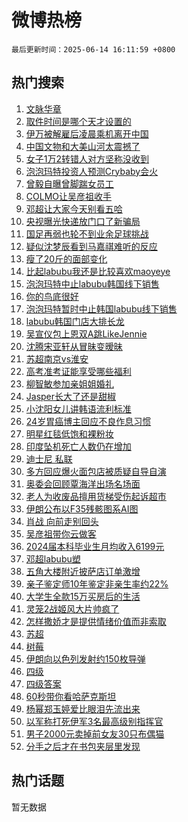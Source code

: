 # 微博热榜

`最后更新时间：2025-06-14 16:11:59 +0800`

## 热门搜索

1. [文脉华章](https://m.weibo.cn/search?containerid=100103type%3D1%26t%3D10%26q%3D%23%E6%96%87%E8%84%89%E5%8D%8E%E7%AB%A0%23&stream_entry_id=51&isnewpage=1&extparam=seat%3D1%26pos%3D0%26filter_type%3Drealtimehot%26stream_entry_id%3D51%26c_type%3D51%26cate%3D10103%26dgr%3D0%26q%3D%2523%25E6%2596%2587%25E8%2584%2589%25E5%258D%258E%25E7%25AB%25A0%2523%26display_time%3D1749888718%26pre_seqid%3D17498887180590106737335)
1. [取件时间是哪个天才设置的](https://m.weibo.cn/search?containerid=100103type%3D1%26t%3D10%26q%3D%E5%8F%96%E4%BB%B6%E6%97%B6%E9%97%B4%E6%98%AF%E5%93%AA%E4%B8%AA%E5%A4%A9%E6%89%8D%E8%AE%BE%E7%BD%AE%E7%9A%84&stream_entry_id=31&isnewpage=1&extparam=seat%3D1%26realpos%3D1%26dgr%3D0%26flag%3D2%26q%3D%25E5%258F%2596%25E4%25BB%25B6%25E6%2597%25B6%25E9%2597%25B4%25E6%2598%25AF%25E5%2593%25AA%25E4%25B8%25AA%25E5%25A4%25A9%25E6%2589%258D%25E8%25AE%25BE%25E7%25BD%25AE%25E7%259A%2584%26pos%3D0%26filter_type%3Drealtimehot%26lcate%3D5001%26c_type%3D31%26stream_entry_id%3D31%26band_rank%3D1%26cate%3D5001%26display_time%3D1749888718%26pre_seqid%3D17498887180590106737335)
1. [伊万被解雇后凌晨乘机离开中国](https://m.weibo.cn/search?containerid=100103type%3D1%26t%3D10%26q%3D%23%E4%BC%8A%E4%B8%87%E8%A2%AB%E8%A7%A3%E9%9B%87%E5%90%8E%E5%87%8C%E6%99%A8%E4%B9%98%E6%9C%BA%E7%A6%BB%E5%BC%80%E4%B8%AD%E5%9B%BD%23&stream_entry_id=31&isnewpage=1&extparam=seat%3D1%26realpos%3D2%26dgr%3D0%26flag%3D1%26q%3D%2523%25E4%25BC%258A%25E4%25B8%2587%25E8%25A2%25AB%25E8%25A7%25A3%25E9%259B%2587%25E5%2590%258E%25E5%2587%258C%25E6%2599%25A8%25E4%25B9%2598%25E6%259C%25BA%25E7%25A6%25BB%25E5%25BC%2580%25E4%25B8%25AD%25E5%259B%25BD%2523%26pos%3D1%26filter_type%3Drealtimehot%26lcate%3D5001%26c_type%3D31%26stream_entry_id%3D31%26band_rank%3D2%26cate%3D5001%26display_time%3D1749888718%26pre_seqid%3D17498887180590106737335)
1. [中国文物和大美山河太震撼了](https://m.weibo.cn/search?containerid=100103type%3D1%26t%3D10%26q%3D%23%E4%B8%AD%E5%9B%BD%E6%96%87%E7%89%A9%E5%92%8C%E5%A4%A7%E7%BE%8E%E5%B1%B1%E6%B2%B3%E5%A4%AA%E9%9C%87%E6%92%BC%E4%BA%86%23&stream_entry_id=31&isnewpage=1&extparam=seat%3D1%26realpos%3D3%26dgr%3D0%26flag%3D0%26q%3D%2523%25E4%25B8%25AD%25E5%259B%25BD%25E6%2596%2587%25E7%2589%25A9%25E5%2592%258C%25E5%25A4%25A7%25E7%25BE%258E%25E5%25B1%25B1%25E6%25B2%25B3%25E5%25A4%25AA%25E9%259C%2587%25E6%2592%25BC%25E4%25BA%2586%2523%26pos%3D2%26filter_type%3Drealtimehot%26lcate%3D5001%26c_type%3D31%26stream_entry_id%3D31%26band_rank%3D3%26cate%3D5001%26display_time%3D1749888718%26pre_seqid%3D17498887180590106737335)
1. [女子1万2转错人对方坚称没收到](https://m.weibo.cn/search?containerid=100103type%3D1%26t%3D10%26q%3D%23%E5%A5%B3%E5%AD%901%E4%B8%872%E8%BD%AC%E9%94%99%E4%BA%BA%E5%AF%B9%E6%96%B9%E5%9D%9A%E7%A7%B0%E6%B2%A1%E6%94%B6%E5%88%B0%23&stream_entry_id=31&isnewpage=1&extparam=seat%3D1%26realpos%3D4%26dgr%3D0%26flag%3D1%26q%3D%2523%25E5%25A5%25B3%25E5%25AD%25901%25E4%25B8%25872%25E8%25BD%25AC%25E9%2594%2599%25E4%25BA%25BA%25E5%25AF%25B9%25E6%2596%25B9%25E5%259D%259A%25E7%25A7%25B0%25E6%25B2%25A1%25E6%2594%25B6%25E5%2588%25B0%2523%26pos%3D3%26filter_type%3Drealtimehot%26lcate%3D5001%26c_type%3D31%26stream_entry_id%3D31%26band_rank%3D4%26cate%3D5001%26display_time%3D1749888718%26pre_seqid%3D17498887180590106737335)
1. [泡泡玛特投资人预测Crybaby会火](https://m.weibo.cn/search?containerid=100103type%3D1%26t%3D10%26q%3D%23%E6%B3%A1%E6%B3%A1%E7%8E%9B%E7%89%B9%E6%8A%95%E8%B5%84%E4%BA%BA%E9%A2%84%E6%B5%8BCrybaby%E4%BC%9A%E7%81%AB%23&stream_entry_id=31&isnewpage=1&extparam=seat%3D1%26realpos%3D5%26dgr%3D0%26flag%3D0%26q%3D%2523%25E6%25B3%25A1%25E6%25B3%25A1%25E7%258E%259B%25E7%2589%25B9%25E6%258A%2595%25E8%25B5%2584%25E4%25BA%25BA%25E9%25A2%2584%25E6%25B5%258BCrybaby%25E4%25BC%259A%25E7%2581%25AB%2523%26pos%3D4%26filter_type%3Drealtimehot%26lcate%3D5001%26c_type%3D31%26stream_entry_id%3D31%26band_rank%3D5%26cate%3D5001%26display_time%3D1749888718%26pre_seqid%3D17498887180590106737335)
1. [曾毅自曝曾脚踹女员工](https://m.weibo.cn/search?containerid=100103type%3D1%26t%3D10%26q%3D%23%E6%9B%BE%E6%AF%85%E8%87%AA%E6%9B%9D%E6%9B%BE%E8%84%9A%E8%B8%B9%E5%A5%B3%E5%91%98%E5%B7%A5%23&stream_entry_id=31&isnewpage=1&extparam=seat%3D1%26realpos%3D6%26dgr%3D0%26flag%3D2%26q%3D%2523%25E6%259B%25BE%25E6%25AF%2585%25E8%2587%25AA%25E6%259B%259D%25E6%259B%25BE%25E8%2584%259A%25E8%25B8%25B9%25E5%25A5%25B3%25E5%2591%2598%25E5%25B7%25A5%2523%26pos%3D5%26filter_type%3Drealtimehot%26lcate%3D5001%26c_type%3D31%26stream_entry_id%3D31%26band_rank%3D6%26cate%3D5001%26display_time%3D1749888718%26pre_seqid%3D17498887180590106737335)
1. [COLMO让吴彦祖收手](https://m.weibo.cn/search?containerid=100103type%3D1%26t%3D10%26q%3D%23COLMO%E8%AE%A9%E5%90%B4%E5%BD%A6%E7%A5%96%E6%94%B6%E6%89%8B%23&stream_entry_id=31&isnewpage=1&extparam=seat%3D1%26dgr%3D0%26adid%3D290041%26stream_entry_id%3D31%26q%3D%2523COLMO%25E8%25AE%25A9%25E5%2590%25B4%25E5%25BD%25A6%25E7%25A5%2596%25E6%2594%25B6%25E6%2589%258B%2523%26topic_ad%3D1%26pos%3D6%26filter_type%3Drealtimehot%26lcate%3D5001%26c_type%3D31%26is_ad_pos%3D1%26band_rank%3D7%26cate%3D5001%26display_time%3D1749888718%26pre_seqid%3D17498887180590106737335)
1. [邓超让大家今天别看五哈](https://m.weibo.cn/search?containerid=100103type%3D1%26t%3D10%26q%3D%23%E9%82%93%E8%B6%85%E8%AE%A9%E5%A4%A7%E5%AE%B6%E4%BB%8A%E5%A4%A9%E5%88%AB%E7%9C%8B%E4%BA%94%E5%93%88%23&stream_entry_id=31&isnewpage=1&extparam=seat%3D1%26realpos%3D7%26dgr%3D0%26flag%3D2%26q%3D%2523%25E9%2582%2593%25E8%25B6%2585%25E8%25AE%25A9%25E5%25A4%25A7%25E5%25AE%25B6%25E4%25BB%258A%25E5%25A4%25A9%25E5%2588%25AB%25E7%259C%258B%25E4%25BA%2594%25E5%2593%2588%2523%26pos%3D7%26filter_type%3Drealtimehot%26lcate%3D5001%26c_type%3D31%26stream_entry_id%3D31%26band_rank%3D7%26cate%3D5001%26display_time%3D1749888718%26pre_seqid%3D17498887180590106737335)
1. [央视曝光快递放门口了新骗局](https://m.weibo.cn/search?containerid=100103type%3D1%26t%3D10%26q%3D%23%E5%A4%AE%E8%A7%86%E6%9B%9D%E5%85%89%E5%BF%AB%E9%80%92%E6%94%BE%E9%97%A8%E5%8F%A3%E4%BA%86%E6%96%B0%E9%AA%97%E5%B1%80%23&stream_entry_id=31&isnewpage=1&extparam=seat%3D1%26realpos%3D8%26dgr%3D0%26flag%3D0%26q%3D%2523%25E5%25A4%25AE%25E8%25A7%2586%25E6%259B%259D%25E5%2585%2589%25E5%25BF%25AB%25E9%2580%2592%25E6%2594%25BE%25E9%2597%25A8%25E5%258F%25A3%25E4%25BA%2586%25E6%2596%25B0%25E9%25AA%2597%25E5%25B1%2580%2523%26pos%3D8%26filter_type%3Drealtimehot%26lcate%3D5001%26c_type%3D31%26stream_entry_id%3D31%26band_rank%3D8%26cate%3D5001%26display_time%3D1749888718%26pre_seqid%3D17498887180590106737335)
1. [国足再弱也轮不到业余足球挑战](https://m.weibo.cn/search?containerid=100103type%3D1%26t%3D10%26q%3D%23%E5%9B%BD%E8%B6%B3%E5%86%8D%E5%BC%B1%E4%B9%9F%E8%BD%AE%E4%B8%8D%E5%88%B0%E4%B8%9A%E4%BD%99%E8%B6%B3%E7%90%83%E6%8C%91%E6%88%98%23&stream_entry_id=31&isnewpage=1&extparam=seat%3D1%26realpos%3D9%26dgr%3D0%26flag%3D1%26q%3D%2523%25E5%259B%25BD%25E8%25B6%25B3%25E5%2586%258D%25E5%25BC%25B1%25E4%25B9%259F%25E8%25BD%25AE%25E4%25B8%258D%25E5%2588%25B0%25E4%25B8%259A%25E4%25BD%2599%25E8%25B6%25B3%25E7%2590%2583%25E6%258C%2591%25E6%2588%2598%2523%26pos%3D9%26filter_type%3Drealtimehot%26lcate%3D5001%26c_type%3D31%26stream_entry_id%3D31%26band_rank%3D9%26cate%3D5001%26display_time%3D1749888718%26pre_seqid%3D17498887180590106737335)
1. [疑似沈梦辰看到马嘉祺难听的反应](https://m.weibo.cn/search?containerid=100103type%3D1%26t%3D10%26q%3D%23%E7%96%91%E4%BC%BC%E6%B2%88%E6%A2%A6%E8%BE%B0%E7%9C%8B%E5%88%B0%E9%A9%AC%E5%98%89%E7%A5%BA%E9%9A%BE%E5%90%AC%E7%9A%84%E5%8F%8D%E5%BA%94%23&stream_entry_id=31&isnewpage=1&extparam=seat%3D1%26realpos%3D10%26dgr%3D0%26flag%3D2%26q%3D%2523%25E7%2596%2591%25E4%25BC%25BC%25E6%25B2%2588%25E6%25A2%25A6%25E8%25BE%25B0%25E7%259C%258B%25E5%2588%25B0%25E9%25A9%25AC%25E5%2598%2589%25E7%25A5%25BA%25E9%259A%25BE%25E5%2590%25AC%25E7%259A%2584%25E5%258F%258D%25E5%25BA%2594%2523%26pos%3D10%26filter_type%3Drealtimehot%26lcate%3D5001%26c_type%3D31%26stream_entry_id%3D31%26band_rank%3D10%26cate%3D5001%26display_time%3D1749888718%26pre_seqid%3D17498887180590106737335)
1. [瘦了20斤的面部变化](https://m.weibo.cn/search?containerid=100103type%3D1%26t%3D10%26q%3D%E7%98%A6%E4%BA%8620%E6%96%A4%E7%9A%84%E9%9D%A2%E9%83%A8%E5%8F%98%E5%8C%96&stream_entry_id=31&isnewpage=1&extparam=seat%3D1%26realpos%3D11%26dgr%3D0%26flag%3D1%26q%3D%25E7%2598%25A6%25E4%25BA%258620%25E6%2596%25A4%25E7%259A%2584%25E9%259D%25A2%25E9%2583%25A8%25E5%258F%2598%25E5%258C%2596%26pos%3D11%26filter_type%3Drealtimehot%26lcate%3D5001%26c_type%3D31%26stream_entry_id%3D31%26band_rank%3D11%26cate%3D5001%26display_time%3D1749888718%26pre_seqid%3D17498887180590106737335)
1. [比起labubu我还是比较喜欢maoyeye](https://m.weibo.cn/search?containerid=100103type%3D1%26t%3D10%26q%3D%E6%AF%94%E8%B5%B7labubu%E6%88%91%E8%BF%98%E6%98%AF%E6%AF%94%E8%BE%83%E5%96%9C%E6%AC%A2maoyeye&stream_entry_id=31&isnewpage=1&extparam=seat%3D1%26realpos%3D12%26dgr%3D0%26flag%3D0%26q%3D%25E6%25AF%2594%25E8%25B5%25B7labubu%25E6%2588%2591%25E8%25BF%2598%25E6%2598%25AF%25E6%25AF%2594%25E8%25BE%2583%25E5%2596%259C%25E6%25AC%25A2maoyeye%26pos%3D12%26filter_type%3Drealtimehot%26lcate%3D5001%26c_type%3D31%26stream_entry_id%3D31%26band_rank%3D12%26cate%3D5001%26display_time%3D1749888718%26pre_seqid%3D17498887180590106737335)
1. [泡泡玛特中止labubu韩国线下销售](https://m.weibo.cn/search?containerid=100103type%3D1%26t%3D10%26q%3D%23%E6%B3%A1%E6%B3%A1%E7%8E%9B%E7%89%B9%E4%B8%AD%E6%AD%A2labubu%E9%9F%A9%E5%9B%BD%E7%BA%BF%E4%B8%8B%E9%94%80%E5%94%AE%23&stream_entry_id=31&isnewpage=1&extparam=seat%3D1%26realpos%3D13%26dgr%3D0%26flag%3D1%26q%3D%2523%25E6%25B3%25A1%25E6%25B3%25A1%25E7%258E%259B%25E7%2589%25B9%25E4%25B8%25AD%25E6%25AD%25A2labubu%25E9%259F%25A9%25E5%259B%25BD%25E7%25BA%25BF%25E4%25B8%258B%25E9%2594%2580%25E5%2594%25AE%2523%26pos%3D13%26filter_type%3Drealtimehot%26lcate%3D5001%26c_type%3D31%26stream_entry_id%3D31%26band_rank%3D13%26cate%3D5001%26display_time%3D1749888718%26pre_seqid%3D17498887180590106737335)
1. [你的鸟底很好](https://m.weibo.cn/search?containerid=100103type%3D1%26t%3D10%26q%3D%E4%BD%A0%E7%9A%84%E9%B8%9F%E5%BA%95%E5%BE%88%E5%A5%BD&stream_entry_id=31&isnewpage=1&extparam=seat%3D1%26realpos%3D14%26dgr%3D0%26flag%3D1%26q%3D%25E4%25BD%25A0%25E7%259A%2584%25E9%25B8%259F%25E5%25BA%2595%25E5%25BE%2588%25E5%25A5%25BD%26pos%3D14%26filter_type%3Drealtimehot%26lcate%3D5001%26c_type%3D31%26stream_entry_id%3D31%26band_rank%3D14%26cate%3D5001%26display_time%3D1749888718%26pre_seqid%3D17498887180590106737335)
1. [泡泡玛特暂时中止韩国labubu线下销售](https://m.weibo.cn/search?containerid=100103type%3D1%26t%3D10%26q%3D%23%E6%B3%A1%E6%B3%A1%E7%8E%9B%E7%89%B9%E6%9A%82%E6%97%B6%E4%B8%AD%E6%AD%A2%E9%9F%A9%E5%9B%BDlabubu%E7%BA%BF%E4%B8%8B%E9%94%80%E5%94%AE%23&stream_entry_id=31&isnewpage=1&extparam=seat%3D1%26realpos%3D15%26dgr%3D0%26flag%3D1%26q%3D%2523%25E6%25B3%25A1%25E6%25B3%25A1%25E7%258E%259B%25E7%2589%25B9%25E6%259A%2582%25E6%2597%25B6%25E4%25B8%25AD%25E6%25AD%25A2%25E9%259F%25A9%25E5%259B%25BDlabubu%25E7%25BA%25BF%25E4%25B8%258B%25E9%2594%2580%25E5%2594%25AE%2523%26pos%3D15%26filter_type%3Drealtimehot%26lcate%3D5001%26c_type%3D31%26stream_entry_id%3D31%26band_rank%3D15%26cate%3D5001%26display_time%3D1749888718%26pre_seqid%3D17498887180590106737335)
1. [labubu韩国门店大排长龙](https://m.weibo.cn/search?containerid=100103type%3D1%26t%3D10%26q%3D%23labubu%E9%9F%A9%E5%9B%BD%E9%97%A8%E5%BA%97%E5%A4%A7%E6%8E%92%E9%95%BF%E9%BE%99%23&stream_entry_id=31&isnewpage=1&extparam=seat%3D1%26realpos%3D16%26dgr%3D0%26flag%3D1%26q%3D%2523labubu%25E9%259F%25A9%25E5%259B%25BD%25E9%2597%25A8%25E5%25BA%2597%25E5%25A4%25A7%25E6%258E%2592%25E9%2595%25BF%25E9%25BE%2599%2523%26pos%3D16%26filter_type%3Drealtimehot%26lcate%3D5001%26c_type%3D31%26stream_entry_id%3D31%26band_rank%3D16%26cate%3D5001%26display_time%3D1749888718%26pre_seqid%3D17498887180590106737335)
1. [吴宣仪包上恩双A跳LikeJennie](https://m.weibo.cn/search?containerid=100103type%3D1%26t%3D10%26q%3D%E5%90%B4%E5%AE%A3%E4%BB%AA%E5%8C%85%E4%B8%8A%E6%81%A9%E5%8F%8CA%E8%B7%B3LikeJennie&stream_entry_id=31&isnewpage=1&extparam=seat%3D1%26realpos%3D17%26dgr%3D0%26flag%3D1%26q%3D%25E5%2590%25B4%25E5%25AE%25A3%25E4%25BB%25AA%25E5%258C%2585%25E4%25B8%258A%25E6%2581%25A9%25E5%258F%258CA%25E8%25B7%25B3LikeJennie%26pos%3D17%26filter_type%3Drealtimehot%26lcate%3D5001%26c_type%3D31%26stream_entry_id%3D31%26band_rank%3D17%26cate%3D5001%26display_time%3D1749888718%26pre_seqid%3D17498887180590106737335)
1. [沈腾宋亚轩从冒昧变暧昧](https://m.weibo.cn/search?containerid=100103type%3D1%26t%3D10%26q%3D%E6%B2%88%E8%85%BE%E5%AE%8B%E4%BA%9A%E8%BD%A9%E4%BB%8E%E5%86%92%E6%98%A7%E5%8F%98%E6%9A%A7%E6%98%A7&stream_entry_id=31&isnewpage=1&extparam=seat%3D1%26realpos%3D18%26dgr%3D0%26flag%3D0%26q%3D%25E6%25B2%2588%25E8%2585%25BE%25E5%25AE%258B%25E4%25BA%259A%25E8%25BD%25A9%25E4%25BB%258E%25E5%2586%2592%25E6%2598%25A7%25E5%258F%2598%25E6%259A%25A7%25E6%2598%25A7%26pos%3D18%26filter_type%3Drealtimehot%26lcate%3D5001%26c_type%3D31%26stream_entry_id%3D31%26band_rank%3D18%26cate%3D5001%26display_time%3D1749888718%26pre_seqid%3D17498887180590106737335)
1. [苏超南京vs淮安](https://m.weibo.cn/search?containerid=100103type%3D1%26t%3D10%26q%3D%23%E8%8B%8F%E8%B6%85%E5%8D%97%E4%BA%ACvs%E6%B7%AE%E5%AE%89%23&stream_entry_id=31&isnewpage=1&extparam=seat%3D1%26realpos%3D19%26dgr%3D0%26flag%3D0%26q%3D%2523%25E8%258B%258F%25E8%25B6%2585%25E5%258D%2597%25E4%25BA%25ACvs%25E6%25B7%25AE%25E5%25AE%2589%2523%26pos%3D19%26filter_type%3Drealtimehot%26lcate%3D5001%26c_type%3D31%26stream_entry_id%3D31%26band_rank%3D19%26cate%3D5001%26display_time%3D1749888718%26pre_seqid%3D17498887180590106737335)
1. [高考准考证能享受哪些福利](https://m.weibo.cn/search?containerid=100103type%3D1%26t%3D10%26q%3D%E9%AB%98%E8%80%83%E5%87%86%E8%80%83%E8%AF%81%E8%83%BD%E4%BA%AB%E5%8F%97%E5%93%AA%E4%BA%9B%E7%A6%8F%E5%88%A9&stream_entry_id=31&isnewpage=1&extparam=seat%3D1%26realpos%3D20%26dgr%3D0%26flag%3D1%26is_ai_ask%3D1%26q%3D%25E9%25AB%2598%25E8%2580%2583%25E5%2587%2586%25E8%2580%2583%25E8%25AF%2581%25E8%2583%25BD%25E4%25BA%25AB%25E5%258F%2597%25E5%2593%25AA%25E4%25BA%259B%25E7%25A6%258F%25E5%2588%25A9%26pos%3D20%26filter_type%3Drealtimehot%26lcate%3D5001%26c_type%3D31%26stream_entry_id%3D31%26band_rank%3D20%26cate%3D5001%26display_time%3D1749888718%26pre_seqid%3D17498887180590106737335)
1. [柳智敏参加亲姐姐婚礼](https://m.weibo.cn/search?containerid=100103type%3D1%26t%3D10%26q%3D%23%E6%9F%B3%E6%99%BA%E6%95%8F%E5%8F%82%E5%8A%A0%E4%BA%B2%E5%A7%90%E5%A7%90%E5%A9%9A%E7%A4%BC%23&stream_entry_id=31&isnewpage=1&extparam=seat%3D1%26realpos%3D21%26dgr%3D0%26flag%3D1%26q%3D%2523%25E6%259F%25B3%25E6%2599%25BA%25E6%2595%258F%25E5%258F%2582%25E5%258A%25A0%25E4%25BA%25B2%25E5%25A7%2590%25E5%25A7%2590%25E5%25A9%259A%25E7%25A4%25BC%2523%26pos%3D21%26filter_type%3Drealtimehot%26lcate%3D5001%26c_type%3D31%26stream_entry_id%3D31%26band_rank%3D21%26cate%3D5001%26display_time%3D1749888718%26pre_seqid%3D17498887180590106737335)
1. [Jasper长大了还是甜椒](https://m.weibo.cn/search?containerid=100103type%3D1%26t%3D10%26q%3DJasper%E9%95%BF%E5%A4%A7%E4%BA%86%E8%BF%98%E6%98%AF%E7%94%9C%E6%A4%92&stream_entry_id=31&isnewpage=1&extparam=seat%3D1%26realpos%3D22%26dgr%3D0%26flag%3D1%26q%3DJasper%25E9%2595%25BF%25E5%25A4%25A7%25E4%25BA%2586%25E8%25BF%2598%25E6%2598%25AF%25E7%2594%259C%25E6%25A4%2592%26pos%3D22%26filter_type%3Drealtimehot%26lcate%3D5001%26c_type%3D31%26stream_entry_id%3D31%26band_rank%3D22%26cate%3D5001%26display_time%3D1749888718%26pre_seqid%3D17498887180590106737335)
1. [小沈阳女儿讲韩语流利标准](https://m.weibo.cn/search?containerid=100103type%3D1%26t%3D10%26q%3D%23%E5%B0%8F%E6%B2%88%E9%98%B3%E5%A5%B3%E5%84%BF%E8%AE%B2%E9%9F%A9%E8%AF%AD%E6%B5%81%E5%88%A9%E6%A0%87%E5%87%86%23&stream_entry_id=31&isnewpage=1&extparam=seat%3D1%26realpos%3D23%26dgr%3D0%26flag%3D0%26q%3D%2523%25E5%25B0%258F%25E6%25B2%2588%25E9%2598%25B3%25E5%25A5%25B3%25E5%2584%25BF%25E8%25AE%25B2%25E9%259F%25A9%25E8%25AF%25AD%25E6%25B5%2581%25E5%2588%25A9%25E6%25A0%2587%25E5%2587%2586%2523%26pos%3D23%26filter_type%3Drealtimehot%26lcate%3D5001%26c_type%3D31%26stream_entry_id%3D31%26band_rank%3D23%26cate%3D5001%26display_time%3D1749888718%26pre_seqid%3D17498887180590106737335)
1. [24岁胃癌博主回应不良作息习惯](https://m.weibo.cn/search?containerid=100103type%3D1%26t%3D10%26q%3D%2324%E5%B2%81%E8%83%83%E7%99%8C%E5%8D%9A%E4%B8%BB%E5%9B%9E%E5%BA%94%E4%B8%8D%E8%89%AF%E4%BD%9C%E6%81%AF%E4%B9%A0%E6%83%AF%23&stream_entry_id=31&isnewpage=1&extparam=seat%3D1%26realpos%3D24%26dgr%3D0%26flag%3D0%26q%3D%252324%25E5%25B2%2581%25E8%2583%2583%25E7%2599%258C%25E5%258D%259A%25E4%25B8%25BB%25E5%259B%259E%25E5%25BA%2594%25E4%25B8%258D%25E8%2589%25AF%25E4%25BD%259C%25E6%2581%25AF%25E4%25B9%25A0%25E6%2583%25AF%2523%26pos%3D24%26filter_type%3Drealtimehot%26lcate%3D5001%26c_type%3D31%26stream_entry_id%3D31%26band_rank%3D24%26cate%3D5001%26display_time%3D1749888718%26pre_seqid%3D17498887180590106737335)
1. [明星红毯低饱和裸粉妆](https://m.weibo.cn/search?containerid=100103type%3D1%26t%3D10%26q%3D%23%E6%98%8E%E6%98%9F%E7%BA%A2%E6%AF%AF%E4%BD%8E%E9%A5%B1%E5%92%8C%E8%A3%B8%E7%B2%89%E5%A6%86%23&stream_entry_id=31&isnewpage=1&extparam=seat%3D1%26realpos%3D25%26dgr%3D0%26flag%3D1%26q%3D%2523%25E6%2598%258E%25E6%2598%259F%25E7%25BA%25A2%25E6%25AF%25AF%25E4%25BD%258E%25E9%25A5%25B1%25E5%2592%258C%25E8%25A3%25B8%25E7%25B2%2589%25E5%25A6%2586%2523%26pos%3D25%26filter_type%3Drealtimehot%26lcate%3D5001%26c_type%3D31%26stream_entry_id%3D31%26band_rank%3D25%26cate%3D5001%26display_time%3D1749888718%26pre_seqid%3D17498887180590106737335)
1. [印度坠机死亡人数仍在增加](https://m.weibo.cn/search?containerid=100103type%3D1%26t%3D10%26q%3D%23%E5%8D%B0%E5%BA%A6%E5%9D%A0%E6%9C%BA%E6%AD%BB%E4%BA%A1%E4%BA%BA%E6%95%B0%E4%BB%8D%E5%9C%A8%E5%A2%9E%E5%8A%A0%23&stream_entry_id=31&isnewpage=1&extparam=seat%3D1%26realpos%3D26%26dgr%3D0%26flag%3D1%26q%3D%2523%25E5%258D%25B0%25E5%25BA%25A6%25E5%259D%25A0%25E6%259C%25BA%25E6%25AD%25BB%25E4%25BA%25A1%25E4%25BA%25BA%25E6%2595%25B0%25E4%25BB%258D%25E5%259C%25A8%25E5%25A2%259E%25E5%258A%25A0%2523%26pos%3D26%26filter_type%3Drealtimehot%26lcate%3D5001%26c_type%3D31%26stream_entry_id%3D31%26band_rank%3D26%26cate%3D5001%26display_time%3D1749888718%26pre_seqid%3D17498887180590106737335)
1. [迪士尼 私联](https://m.weibo.cn/search?containerid=100103type%3D1%26t%3D10%26q%3D%E8%BF%AA%E5%A3%AB%E5%B0%BC+%E7%A7%81%E8%81%94&stream_entry_id=31&isnewpage=1&extparam=seat%3D1%26realpos%3D27%26dgr%3D0%26flag%3D0%26q%3D%25E8%25BF%25AA%25E5%25A3%25AB%25E5%25B0%25BC%2520%25E7%25A7%2581%25E8%2581%2594%26pos%3D27%26filter_type%3Drealtimehot%26lcate%3D5001%26c_type%3D31%26stream_entry_id%3D31%26band_rank%3D27%26cate%3D5001%26display_time%3D1749888718%26pre_seqid%3D17498887180590106737335)
1. [多方回应爆火面包店被质疑自导自演](https://m.weibo.cn/search?containerid=100103type%3D1%26t%3D10%26q%3D%23%E5%A4%9A%E6%96%B9%E5%9B%9E%E5%BA%94%E7%88%86%E7%81%AB%E9%9D%A2%E5%8C%85%E5%BA%97%E8%A2%AB%E8%B4%A8%E7%96%91%E8%87%AA%E5%AF%BC%E8%87%AA%E6%BC%94%23&stream_entry_id=31&isnewpage=1&extparam=seat%3D1%26realpos%3D28%26dgr%3D0%26flag%3D1%26q%3D%2523%25E5%25A4%259A%25E6%2596%25B9%25E5%259B%259E%25E5%25BA%2594%25E7%2588%2586%25E7%2581%25AB%25E9%259D%25A2%25E5%258C%2585%25E5%25BA%2597%25E8%25A2%25AB%25E8%25B4%25A8%25E7%2596%2591%25E8%2587%25AA%25E5%25AF%25BC%25E8%2587%25AA%25E6%25BC%2594%2523%26pos%3D28%26filter_type%3Drealtimehot%26lcate%3D5001%26c_type%3D31%26stream_entry_id%3D31%26band_rank%3D28%26cate%3D5001%26display_time%3D1749888718%26pre_seqid%3D17498887180590106737335)
1. [奥委会回顾覃海洋出场名场面](https://m.weibo.cn/search?containerid=100103type%3D1%26t%3D10%26q%3D%23%E5%A5%A5%E5%A7%94%E4%BC%9A%E5%9B%9E%E9%A1%BE%E8%A6%83%E6%B5%B7%E6%B4%8B%E5%87%BA%E5%9C%BA%E5%90%8D%E5%9C%BA%E9%9D%A2%23&stream_entry_id=31&isnewpage=1&extparam=seat%3D1%26realpos%3D29%26dgr%3D0%26flag%3D1%26q%3D%2523%25E5%25A5%25A5%25E5%25A7%2594%25E4%25BC%259A%25E5%259B%259E%25E9%25A1%25BE%25E8%25A6%2583%25E6%25B5%25B7%25E6%25B4%258B%25E5%2587%25BA%25E5%259C%25BA%25E5%2590%258D%25E5%259C%25BA%25E9%259D%25A2%2523%26pos%3D29%26filter_type%3Drealtimehot%26lcate%3D5001%26c_type%3D31%26stream_entry_id%3D31%26band_rank%3D29%26cate%3D5001%26display_time%3D1749888718%26pre_seqid%3D17498887180590106737335)
1. [老人为收废品擅用货梯受伤起诉超市](https://m.weibo.cn/search?containerid=100103type%3D1%26t%3D10%26q%3D%23%E8%80%81%E4%BA%BA%E4%B8%BA%E6%94%B6%E5%BA%9F%E5%93%81%E6%93%85%E7%94%A8%E8%B4%A7%E6%A2%AF%E5%8F%97%E4%BC%A4%E8%B5%B7%E8%AF%89%E8%B6%85%E5%B8%82%23&stream_entry_id=31&isnewpage=1&extparam=seat%3D1%26realpos%3D30%26dgr%3D0%26flag%3D1%26q%3D%2523%25E8%2580%2581%25E4%25BA%25BA%25E4%25B8%25BA%25E6%2594%25B6%25E5%25BA%259F%25E5%2593%2581%25E6%2593%2585%25E7%2594%25A8%25E8%25B4%25A7%25E6%25A2%25AF%25E5%258F%2597%25E4%25BC%25A4%25E8%25B5%25B7%25E8%25AF%2589%25E8%25B6%2585%25E5%25B8%2582%2523%26pos%3D30%26filter_type%3Drealtimehot%26lcate%3D5001%26c_type%3D31%26stream_entry_id%3D31%26band_rank%3D30%26cate%3D5001%26display_time%3D1749888718%26pre_seqid%3D17498887180590106737335)
1. [伊朗公布以F35残骸图系AI图](https://m.weibo.cn/search?containerid=100103type%3D1%26t%3D10%26q%3D%23%E4%BC%8A%E6%9C%97%E5%85%AC%E5%B8%83%E4%BB%A5F35%E6%AE%8B%E9%AA%B8%E5%9B%BE%E7%B3%BBAI%E5%9B%BE%23&stream_entry_id=31&isnewpage=1&extparam=seat%3D1%26realpos%3D31%26dgr%3D0%26flag%3D0%26q%3D%2523%25E4%25BC%258A%25E6%259C%2597%25E5%2585%25AC%25E5%25B8%2583%25E4%25BB%25A5F35%25E6%25AE%258B%25E9%25AA%25B8%25E5%259B%25BE%25E7%25B3%25BBAI%25E5%259B%25BE%2523%26pos%3D31%26filter_type%3Drealtimehot%26lcate%3D5001%26c_type%3D31%26stream_entry_id%3D31%26band_rank%3D31%26cate%3D5001%26display_time%3D1749888718%26pre_seqid%3D17498887180590106737335)
1. [肖战 向前走别回头](https://m.weibo.cn/search?containerid=100103type%3D1%26t%3D10%26q%3D%E8%82%96%E6%88%98+%E5%90%91%E5%89%8D%E8%B5%B0%E5%88%AB%E5%9B%9E%E5%A4%B4&stream_entry_id=31&isnewpage=1&extparam=seat%3D1%26realpos%3D32%26dgr%3D0%26flag%3D0%26q%3D%25E8%2582%2596%25E6%2588%2598%2520%25E5%2590%2591%25E5%2589%258D%25E8%25B5%25B0%25E5%2588%25AB%25E5%259B%259E%25E5%25A4%25B4%26pos%3D32%26filter_type%3Drealtimehot%26lcate%3D5001%26c_type%3D31%26stream_entry_id%3D31%26band_rank%3D32%26cate%3D5001%26display_time%3D1749888718%26pre_seqid%3D17498887180590106737335)
1. [吴彦祖带你云做客](https://m.weibo.cn/search?containerid=100103type%3D1%26t%3D10%26q%3D%23%E5%90%B4%E5%BD%A6%E7%A5%96%E5%B8%A6%E4%BD%A0%E4%BA%91%E5%81%9A%E5%AE%A2%23&stream_entry_id=31&isnewpage=1&extparam=seat%3D1%26realpos%3D33%26dgr%3D0%26flag%3D1%26q%3D%2523%25E5%2590%25B4%25E5%25BD%25A6%25E7%25A5%2596%25E5%25B8%25A6%25E4%25BD%25A0%25E4%25BA%2591%25E5%2581%259A%25E5%25AE%25A2%2523%26pos%3D33%26filter_type%3Drealtimehot%26lcate%3D5001%26c_type%3D31%26stream_entry_id%3D31%26band_rank%3D33%26cate%3D5001%26display_time%3D1749888718%26pre_seqid%3D17498887180590106737335)
1. [2024届本科毕业生月均收入6199元](https://m.weibo.cn/search?containerid=100103type%3D1%26t%3D10%26q%3D%232024%E5%B1%8A%E6%9C%AC%E7%A7%91%E6%AF%95%E4%B8%9A%E7%94%9F%E6%9C%88%E5%9D%87%E6%94%B6%E5%85%A56199%E5%85%83%23&stream_entry_id=31&isnewpage=1&extparam=seat%3D1%26realpos%3D34%26dgr%3D0%26flag%3D1%26q%3D%25232024%25E5%25B1%258A%25E6%259C%25AC%25E7%25A7%2591%25E6%25AF%2595%25E4%25B8%259A%25E7%2594%259F%25E6%259C%2588%25E5%259D%2587%25E6%2594%25B6%25E5%2585%25A56199%25E5%2585%2583%2523%26pos%3D34%26filter_type%3Drealtimehot%26lcate%3D5001%26c_type%3D31%26stream_entry_id%3D31%26band_rank%3D34%26cate%3D5001%26display_time%3D1749888718%26pre_seqid%3D17498887180590106737335)
1. [邓超labubu塑](https://m.weibo.cn/search?containerid=100103type%3D1%26t%3D10%26q%3D%23%E9%82%93%E8%B6%85labubu%E5%A1%91%23&stream_entry_id=31&isnewpage=1&extparam=seat%3D1%26realpos%3D35%26dgr%3D0%26flag%3D1%26q%3D%2523%25E9%2582%2593%25E8%25B6%2585labubu%25E5%25A1%2591%2523%26pos%3D35%26filter_type%3Drealtimehot%26lcate%3D5001%26c_type%3D31%26stream_entry_id%3D31%26band_rank%3D35%26cate%3D5001%26display_time%3D1749888718%26pre_seqid%3D17498887180590106737335)
1. [五角大楼附近披萨店订单激增](https://m.weibo.cn/search?containerid=100103type%3D1%26t%3D10%26q%3D%23%E4%BA%94%E8%A7%92%E5%A4%A7%E6%A5%BC%E9%99%84%E8%BF%91%E6%8A%AB%E8%90%A8%E5%BA%97%E8%AE%A2%E5%8D%95%E6%BF%80%E5%A2%9E%23&stream_entry_id=31&isnewpage=1&extparam=seat%3D1%26realpos%3D36%26dgr%3D0%26flag%3D1%26q%3D%2523%25E4%25BA%2594%25E8%25A7%2592%25E5%25A4%25A7%25E6%25A5%25BC%25E9%2599%2584%25E8%25BF%2591%25E6%258A%25AB%25E8%2590%25A8%25E5%25BA%2597%25E8%25AE%25A2%25E5%258D%2595%25E6%25BF%2580%25E5%25A2%259E%2523%26pos%3D36%26filter_type%3Drealtimehot%26lcate%3D5001%26c_type%3D31%26stream_entry_id%3D31%26band_rank%3D36%26cate%3D5001%26display_time%3D1749888718%26pre_seqid%3D17498887180590106737335)
1. [亲子鉴定师10年鉴定非亲生率约22%](https://m.weibo.cn/search?containerid=100103type%3D1%26t%3D10%26q%3D%23%E4%BA%B2%E5%AD%90%E9%89%B4%E5%AE%9A%E5%B8%8810%E5%B9%B4%E9%89%B4%E5%AE%9A%E9%9D%9E%E4%BA%B2%E7%94%9F%E7%8E%87%E7%BA%A622%25%23&stream_entry_id=31&isnewpage=1&extparam=seat%3D1%26realpos%3D37%26dgr%3D0%26flag%3D0%26q%3D%2523%25E4%25BA%25B2%25E5%25AD%2590%25E9%2589%25B4%25E5%25AE%259A%25E5%25B8%258810%25E5%25B9%25B4%25E9%2589%25B4%25E5%25AE%259A%25E9%259D%259E%25E4%25BA%25B2%25E7%2594%259F%25E7%258E%2587%25E7%25BA%25A622%2525%2523%26pos%3D37%26filter_type%3Drealtimehot%26lcate%3D5001%26c_type%3D31%26stream_entry_id%3D31%26band_rank%3D37%26cate%3D5001%26display_time%3D1749888718%26pre_seqid%3D17498887180590106737335)
1. [大学生全款15万买房后的生活](https://m.weibo.cn/search?containerid=100103type%3D1%26t%3D10%26q%3D%E5%A4%A7%E5%AD%A6%E7%94%9F%E5%85%A8%E6%AC%BE15%E4%B8%87%E4%B9%B0%E6%88%BF%E5%90%8E%E7%9A%84%E7%94%9F%E6%B4%BB&stream_entry_id=31&isnewpage=1&extparam=seat%3D1%26realpos%3D38%26dgr%3D0%26flag%3D1%26q%3D%25E5%25A4%25A7%25E5%25AD%25A6%25E7%2594%259F%25E5%2585%25A8%25E6%25AC%25BE15%25E4%25B8%2587%25E4%25B9%25B0%25E6%2588%25BF%25E5%2590%258E%25E7%259A%2584%25E7%2594%259F%25E6%25B4%25BB%26pos%3D38%26filter_type%3Drealtimehot%26lcate%3D5001%26c_type%3D31%26stream_entry_id%3D31%26band_rank%3D38%26cate%3D5001%26display_time%3D1749888718%26pre_seqid%3D17498887180590106737335)
1. [灵笼2战姬风大片帅疯了](https://m.weibo.cn/search?containerid=100103type%3D1%26t%3D10%26q%3D%E7%81%B5%E7%AC%BC2%E6%88%98%E5%A7%AC%E9%A3%8E%E5%A4%A7%E7%89%87%E5%B8%85%E7%96%AF%E4%BA%86&stream_entry_id=31&isnewpage=1&extparam=seat%3D1%26realpos%3D39%26dgr%3D0%26flag%3D1%26q%3D%25E7%2581%25B5%25E7%25AC%25BC2%25E6%2588%2598%25E5%25A7%25AC%25E9%25A3%258E%25E5%25A4%25A7%25E7%2589%2587%25E5%25B8%2585%25E7%2596%25AF%25E4%25BA%2586%26pos%3D39%26filter_type%3Drealtimehot%26lcate%3D5001%26c_type%3D31%26stream_entry_id%3D31%26band_rank%3D39%26cate%3D5001%26display_time%3D1749888718%26pre_seqid%3D17498887180590106737335)
1. [怎样撒娇才是提供情绪价值而非索取](https://m.weibo.cn/search?containerid=100103type%3D1%26t%3D10%26q%3D%E6%80%8E%E6%A0%B7%E6%92%92%E5%A8%87%E6%89%8D%E6%98%AF%E6%8F%90%E4%BE%9B%E6%83%85%E7%BB%AA%E4%BB%B7%E5%80%BC%E8%80%8C%E9%9D%9E%E7%B4%A2%E5%8F%96&stream_entry_id=31&isnewpage=1&extparam=seat%3D1%26realpos%3D40%26dgr%3D0%26flag%3D1%26is_ai_ask%3D1%26q%3D%25E6%2580%258E%25E6%25A0%25B7%25E6%2592%2592%25E5%25A8%2587%25E6%2589%258D%25E6%2598%25AF%25E6%258F%2590%25E4%25BE%259B%25E6%2583%2585%25E7%25BB%25AA%25E4%25BB%25B7%25E5%2580%25BC%25E8%2580%258C%25E9%259D%259E%25E7%25B4%25A2%25E5%258F%2596%26pos%3D40%26filter_type%3Drealtimehot%26lcate%3D5001%26c_type%3D31%26stream_entry_id%3D31%26band_rank%3D40%26cate%3D5001%26display_time%3D1749888718%26pre_seqid%3D17498887180590106737335)
1. [苏超](https://m.weibo.cn/search?containerid=100103type%3D1%26t%3D10%26q%3D%E8%8B%8F%E8%B6%85&stream_entry_id=31&isnewpage=1&extparam=seat%3D1%26realpos%3D41%26dgr%3D0%26flag%3D0%26q%3D%25E8%258B%258F%25E8%25B6%2585%26pos%3D41%26filter_type%3Drealtimehot%26lcate%3D5001%26c_type%3D31%26stream_entry_id%3D31%26band_rank%3D41%26cate%3D5001%26display_time%3D1749888718%26pre_seqid%3D17498887180590106737335)
1. [树莓](https://m.weibo.cn/search?containerid=100103type%3D1%26t%3D10%26q%3D%E6%A0%91%E8%8E%93&stream_entry_id=31&isnewpage=1&extparam=seat%3D1%26realpos%3D42%26dgr%3D0%26flag%3D0%26q%3D%25E6%25A0%2591%25E8%258E%2593%26pos%3D42%26filter_type%3Drealtimehot%26lcate%3D5001%26c_type%3D31%26stream_entry_id%3D31%26band_rank%3D42%26cate%3D5001%26display_time%3D1749888718%26pre_seqid%3D17498887180590106737335)
1. [伊朗向以色列发射约150枚导弹](https://m.weibo.cn/search?containerid=100103type%3D1%26t%3D10%26q%3D%23%E4%BC%8A%E6%9C%97%E5%90%91%E4%BB%A5%E8%89%B2%E5%88%97%E5%8F%91%E5%B0%84%E7%BA%A6150%E6%9E%9A%E5%AF%BC%E5%BC%B9%23&stream_entry_id=31&isnewpage=1&extparam=seat%3D1%26realpos%3D43%26dgr%3D0%26flag%3D0%26q%3D%2523%25E4%25BC%258A%25E6%259C%2597%25E5%2590%2591%25E4%25BB%25A5%25E8%2589%25B2%25E5%2588%2597%25E5%258F%2591%25E5%25B0%2584%25E7%25BA%25A6150%25E6%259E%259A%25E5%25AF%25BC%25E5%25BC%25B9%2523%26pos%3D43%26filter_type%3Drealtimehot%26lcate%3D5001%26c_type%3D31%26stream_entry_id%3D31%26band_rank%3D43%26cate%3D5001%26display_time%3D1749888718%26pre_seqid%3D17498887180590106737335)
1. [四级](https://m.weibo.cn/search?containerid=100103type%3D1%26t%3D10%26q%3D%E5%9B%9B%E7%BA%A7&stream_entry_id=31&isnewpage=1&extparam=seat%3D1%26realpos%3D44%26dgr%3D0%26flag%3D0%26q%3D%25E5%259B%259B%25E7%25BA%25A7%26pos%3D44%26filter_type%3Drealtimehot%26lcate%3D5001%26c_type%3D31%26stream_entry_id%3D31%26band_rank%3D44%26cate%3D5001%26display_time%3D1749888718%26pre_seqid%3D17498887180590106737335)
1. [四级答案](https://m.weibo.cn/search?containerid=100103type%3D1%26t%3D10%26q%3D%E5%9B%9B%E7%BA%A7%E7%AD%94%E6%A1%88&stream_entry_id=31&isnewpage=1&extparam=seat%3D1%26realpos%3D45%26dgr%3D0%26flag%3D0%26q%3D%25E5%259B%259B%25E7%25BA%25A7%25E7%25AD%2594%25E6%25A1%2588%26pos%3D45%26filter_type%3Drealtimehot%26lcate%3D5001%26c_type%3D31%26stream_entry_id%3D31%26band_rank%3D45%26cate%3D5001%26display_time%3D1749888718%26pre_seqid%3D17498887180590106737335)
1. [60秒带你看哈萨克斯坦](https://m.weibo.cn/search?containerid=100103type%3D1%26t%3D10%26q%3D%2360%E7%A7%92%E5%B8%A6%E4%BD%A0%E7%9C%8B%E5%93%88%E8%90%A8%E5%85%8B%E6%96%AF%E5%9D%A6%23&stream_entry_id=31&isnewpage=1&extparam=seat%3D1%26realpos%3D46%26dgr%3D0%26flag%3D0%26q%3D%252360%25E7%25A7%2592%25E5%25B8%25A6%25E4%25BD%25A0%25E7%259C%258B%25E5%2593%2588%25E8%2590%25A8%25E5%2585%258B%25E6%2596%25AF%25E5%259D%25A6%2523%26pos%3D46%26filter_type%3Drealtimehot%26lcate%3D5001%26c_type%3D31%26stream_entry_id%3D31%26band_rank%3D46%26cate%3D5001%26display_time%3D1749888718%26pre_seqid%3D17498887180590106737335)
1. [杨幂郑玉婷爱比眼泪先流出来](https://m.weibo.cn/search?containerid=100103type%3D1%26t%3D10%26q%3D%E6%9D%A8%E5%B9%82%E9%83%91%E7%8E%89%E5%A9%B7%E7%88%B1%E6%AF%94%E7%9C%BC%E6%B3%AA%E5%85%88%E6%B5%81%E5%87%BA%E6%9D%A5&stream_entry_id=31&isnewpage=1&extparam=seat%3D1%26realpos%3D47%26dgr%3D0%26flag%3D0%26q%3D%25E6%259D%25A8%25E5%25B9%2582%25E9%2583%2591%25E7%258E%2589%25E5%25A9%25B7%25E7%2588%25B1%25E6%25AF%2594%25E7%259C%25BC%25E6%25B3%25AA%25E5%2585%2588%25E6%25B5%2581%25E5%2587%25BA%25E6%259D%25A5%26pos%3D47%26filter_type%3Drealtimehot%26lcate%3D5001%26c_type%3D31%26stream_entry_id%3D31%26band_rank%3D47%26cate%3D5001%26display_time%3D1749888718%26pre_seqid%3D17498887180590106737335)
1. [以军称打死伊军3名最高级别指挥官](https://m.weibo.cn/search?containerid=100103type%3D1%26t%3D10%26q%3D%23%E4%BB%A5%E5%86%9B%E7%A7%B0%E6%89%93%E6%AD%BB%E4%BC%8A%E5%86%9B3%E5%90%8D%E6%9C%80%E9%AB%98%E7%BA%A7%E5%88%AB%E6%8C%87%E6%8C%A5%E5%AE%98%23&stream_entry_id=31&isnewpage=1&extparam=seat%3D1%26realpos%3D48%26dgr%3D0%26flag%3D1%26q%3D%2523%25E4%25BB%25A5%25E5%2586%259B%25E7%25A7%25B0%25E6%2589%2593%25E6%25AD%25BB%25E4%25BC%258A%25E5%2586%259B3%25E5%2590%258D%25E6%259C%2580%25E9%25AB%2598%25E7%25BA%25A7%25E5%2588%25AB%25E6%258C%2587%25E6%258C%25A5%25E5%25AE%2598%2523%26pos%3D48%26filter_type%3Drealtimehot%26lcate%3D5001%26c_type%3D31%26stream_entry_id%3D31%26band_rank%3D48%26cate%3D5001%26display_time%3D1749888718%26pre_seqid%3D17498887180590106737335)
1. [男子2000元卖掉前女友30只布偶猫](https://m.weibo.cn/search?containerid=100103type%3D1%26t%3D10%26q%3D%23%E7%94%B7%E5%AD%902000%E5%85%83%E5%8D%96%E6%8E%89%E5%89%8D%E5%A5%B3%E5%8F%8B30%E5%8F%AA%E5%B8%83%E5%81%B6%E7%8C%AB%23&stream_entry_id=31&isnewpage=1&extparam=seat%3D1%26realpos%3D49%26dgr%3D0%26flag%3D0%26q%3D%2523%25E7%2594%25B7%25E5%25AD%25902000%25E5%2585%2583%25E5%258D%2596%25E6%258E%2589%25E5%2589%258D%25E5%25A5%25B3%25E5%258F%258B30%25E5%258F%25AA%25E5%25B8%2583%25E5%2581%25B6%25E7%258C%25AB%2523%26pos%3D49%26filter_type%3Drealtimehot%26lcate%3D5001%26c_type%3D31%26stream_entry_id%3D31%26band_rank%3D49%26cate%3D5001%26display_time%3D1749888718%26pre_seqid%3D17498887180590106737335)
1. [分手之后才在书包夹层里发现](https://m.weibo.cn/search?containerid=100103type%3D1%26t%3D10%26q%3D%E5%88%86%E6%89%8B%E4%B9%8B%E5%90%8E%E6%89%8D%E5%9C%A8%E4%B9%A6%E5%8C%85%E5%A4%B9%E5%B1%82%E9%87%8C%E5%8F%91%E7%8E%B0&stream_entry_id=31&isnewpage=1&extparam=seat%3D1%26realpos%3D50%26dgr%3D0%26flag%3D1%26q%3D%25E5%2588%2586%25E6%2589%258B%25E4%25B9%258B%25E5%2590%258E%25E6%2589%258D%25E5%259C%25A8%25E4%25B9%25A6%25E5%258C%2585%25E5%25A4%25B9%25E5%25B1%2582%25E9%2587%258C%25E5%258F%2591%25E7%258E%25B0%26pos%3D50%26filter_type%3Drealtimehot%26lcate%3D5001%26c_type%3D31%26stream_entry_id%3D31%26band_rank%3D50%26cate%3D5001%26display_time%3D1749888718%26pre_seqid%3D17498887180590106737335)

## 热门话题

暂无数据
